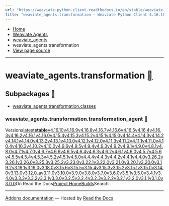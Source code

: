 ```yaml
---
url: "https://weaviate-python-client.readthedocs.io/en/stable/weaviate-agents-python-client/docs/weaviate_agents.transformation.html"
title: "weaviate_agents.transformation — Weaviate Python Client 4.16.10 documentation"
---
```


- [Home](https://weaviate-python-client.readthedocs.io/en/stable/index.html)
- [Weaviate Agents](https://weaviate-python-client.readthedocs.io/en/stable/weaviate-agents-python-client/docs/modules.html)
- [weaviate\_agents](https://weaviate-python-client.readthedocs.io/en/stable/weaviate-agents-python-client/docs/weaviate_agents.html)
- weaviate\_agents.transformation
- [View page source](https://weaviate-python-client.readthedocs.io/en/stable/_sources/weaviate-agents-python-client/docs/weaviate_agents.transformation.rst.txt)

* * *

# weaviate\_agents.transformation [](https://weaviate-python-client.readthedocs.io/en/stable/weaviate-agents-python-client/docs/weaviate_agents.transformation.html\#weaviate-agents-transformation "Link to this heading")

## Subpackages [](https://weaviate-python-client.readthedocs.io/en/stable/weaviate-agents-python-client/docs/weaviate_agents.transformation.html\#subpackages "Link to this heading")

- [weaviate\_agents.transformation.classes](https://weaviate-python-client.readthedocs.io/en/stable/weaviate-agents-python-client/docs/weaviate_agents.transformation.classes.html)

### weaviate\_agents.transformation.transformation\_agent [](https://weaviate-python-client.readthedocs.io/en/stable/weaviate-agents-python-client/docs/weaviate_agents.transformation.html\#weaviate-agents-transformation-transformation-agent "Link to this heading")

Versions[latest](https://weaviate-python-client.readthedocs.io/en/latest/weaviate-agents-python-client/docs/weaviate_agents.transformation.html)**[stable](https://weaviate-python-client.readthedocs.io/en/stable/weaviate-agents-python-client/docs/weaviate_agents.transformation.html)**[v4.16.10](https://weaviate-python-client.readthedocs.io/en/v4.16.10/weaviate-agents-python-client/docs/weaviate_agents.transformation.html)[v4.16.9](https://weaviate-python-client.readthedocs.io/en/v4.16.9/weaviate-agents-python-client/docs/weaviate_agents.transformation.html)[v4.16.8](https://weaviate-python-client.readthedocs.io/en/v4.16.8/weaviate-agents-python-client/docs/weaviate_agents.transformation.html)[v4.16.7](https://weaviate-python-client.readthedocs.io/en/v4.16.7/weaviate-agents-python-client/docs/weaviate_agents.transformation.html)[v4.16.6](https://weaviate-python-client.readthedocs.io/en/v4.16.6/weaviate-agents-python-client/docs/weaviate_agents.transformation.html)[v4.16.5](https://weaviate-python-client.readthedocs.io/en/v4.16.5/weaviate-agents-python-client/docs/weaviate_agents.transformation.html)[v4.16.4](https://weaviate-python-client.readthedocs.io/en/v4.16.4/weaviate-agents-python-client/docs/weaviate_agents.transformation.html)[v4.16.3](https://weaviate-python-client.readthedocs.io/en/v4.16.3/weaviate-agents-python-client/docs/weaviate_agents.transformation.html)[v4.16.2](https://weaviate-python-client.readthedocs.io/en/v4.16.2/weaviate-agents-python-client/docs/weaviate_agents.transformation.html)[v4.16.1](https://weaviate-python-client.readthedocs.io/en/v4.16.1/weaviate-agents-python-client/docs/weaviate_agents.transformation.html)[v4.16.0](https://weaviate-python-client.readthedocs.io/en/v4.16.0/weaviate-agents-python-client/docs/weaviate_agents.transformation.html)[v4.15.4](https://weaviate-python-client.readthedocs.io/en/v4.15.4/weaviate-agents-python-client/docs/weaviate_agents.transformation.html)[v4.15.3](https://weaviate-python-client.readthedocs.io/en/v4.15.3/weaviate-agents-python-client/docs/weaviate_agents.transformation.html)[v4.15.2](https://weaviate-python-client.readthedocs.io/en/v4.15.2/weaviate-agents-python-client/docs/weaviate_agents.transformation.html)[v4.15.1](https://weaviate-python-client.readthedocs.io/en/v4.15.1/weaviate-agents-python-client/docs/weaviate_agents.transformation.html)[v4.15.0](https://weaviate-python-client.readthedocs.io/en/v4.15.0/weaviate-agents-python-client/docs/weaviate_agents.transformation.html)[v4.14.4](https://weaviate-python-client.readthedocs.io/en/v4.14.4/weaviate-agents-python-client/docs/weaviate_agents.transformation.html)[v4.14.3](https://weaviate-python-client.readthedocs.io/en/v4.14.3/weaviate-agents-python-client/docs/weaviate_agents.transformation.html)[v4.14.2](https://weaviate-python-client.readthedocs.io/en/v4.14.2/weaviate-agents-python-client/docs/weaviate_agents.transformation.html)[v4.14.1](https://weaviate-python-client.readthedocs.io/en/v4.14.1/weaviate-agents-python-client/docs/weaviate_agents.transformation.html)[v4.14.0](https://weaviate-python-client.readthedocs.io/en/v4.14.0/weaviate-agents-python-client/docs/weaviate_agents.transformation.html)[v4.13.2](https://weaviate-python-client.readthedocs.io/en/v4.13.2/weaviate-agents-python-client/docs/weaviate_agents.transformation.html)[v4.13.1](https://weaviate-python-client.readthedocs.io/en/v4.13.1/weaviate-agents-python-client/docs/weaviate_agents.transformation.html)[v4.13.0](https://weaviate-python-client.readthedocs.io/en/v4.13.0/weaviate-agents-python-client/docs/weaviate_agents.transformation.html)[v4.12.1](https://weaviate-python-client.readthedocs.io/en/v4.12.1/weaviate-agents-python-client/docs/weaviate_agents.transformation.html)[v4.12.0](https://weaviate-python-client.readthedocs.io/en/v4.12.0/weaviate-agents-python-client/docs/weaviate_agents.transformation.html)[v4.11.3](https://weaviate-python-client.readthedocs.io/en/v4.11.3/weaviate-agents-python-client/docs/weaviate_agents.transformation.html)[v4.11.2](https://weaviate-python-client.readthedocs.io/en/v4.11.2/weaviate-agents-python-client/docs/weaviate_agents.transformation.html)[v4.11.1](https://weaviate-python-client.readthedocs.io/en/v4.11.1/weaviate-agents-python-client/docs/weaviate_agents.transformation.html)[v4.11.0](https://weaviate-python-client.readthedocs.io/en/v4.11.0/weaviate-agents-python-client/docs/weaviate_agents.transformation.html)[v4.10.4](https://weaviate-python-client.readthedocs.io/en/v4.10.4/weaviate-agents-python-client/docs/weaviate_agents.transformation.html)[v4.10.3](https://weaviate-python-client.readthedocs.io/en/v4.10.3/weaviate-agents-python-client/docs/weaviate_agents.transformation.html)[v4.10.2](https://weaviate-python-client.readthedocs.io/en/v4.10.2/weaviate-agents-python-client/docs/weaviate_agents.transformation.html)[v4.10.0](https://weaviate-python-client.readthedocs.io/en/v4.10.0/weaviate-agents-python-client/docs/weaviate_agents.transformation.html)[v4.9.6](https://weaviate-python-client.readthedocs.io/en/v4.9.6/weaviate-agents-python-client/docs/weaviate_agents.transformation.html)[v4.9.5](https://weaviate-python-client.readthedocs.io/en/v4.9.5/weaviate-agents-python-client/docs/weaviate_agents.transformation.html)[v4.9.4](https://weaviate-python-client.readthedocs.io/en/v4.9.4/weaviate-agents-python-client/docs/weaviate_agents.transformation.html)[v4.9.3](https://weaviate-python-client.readthedocs.io/en/v4.9.3/weaviate-agents-python-client/docs/weaviate_agents.transformation.html)[v4.9.2](https://weaviate-python-client.readthedocs.io/en/v4.9.2/weaviate-agents-python-client/docs/weaviate_agents.transformation.html)[v4.9.1](https://weaviate-python-client.readthedocs.io/en/v4.9.1/weaviate-agents-python-client/docs/weaviate_agents.transformation.html)[v4.9.0](https://weaviate-python-client.readthedocs.io/en/v4.9.0/weaviate-agents-python-client/docs/weaviate_agents.transformation.html)[v4.8.1](https://weaviate-python-client.readthedocs.io/en/v4.8.1/weaviate-agents-python-client/docs/weaviate_agents.transformation.html)[v4.8.0](https://weaviate-python-client.readthedocs.io/en/v4.8.0/weaviate-agents-python-client/docs/weaviate_agents.transformation.html)[v4.7.1](https://weaviate-python-client.readthedocs.io/en/v4.7.1/weaviate-agents-python-client/docs/weaviate_agents.transformation.html)[v4.7.0](https://weaviate-python-client.readthedocs.io/en/v4.7.0/weaviate-agents-python-client/docs/weaviate_agents.transformation.html)[v4.6.7](https://weaviate-python-client.readthedocs.io/en/v4.6.7/weaviate-agents-python-client/docs/weaviate_agents.transformation.html)[v4.6.6](https://weaviate-python-client.readthedocs.io/en/v4.6.6/weaviate-agents-python-client/docs/weaviate_agents.transformation.html)[v4.6.5](https://weaviate-python-client.readthedocs.io/en/v4.6.5/weaviate-agents-python-client/docs/weaviate_agents.transformation.html)[v4.6.4](https://weaviate-python-client.readthedocs.io/en/v4.6.4/weaviate-agents-python-client/docs/weaviate_agents.transformation.html)[v4.6.3](https://weaviate-python-client.readthedocs.io/en/v4.6.3/weaviate-agents-python-client/docs/weaviate_agents.transformation.html)[v4.6.2](https://weaviate-python-client.readthedocs.io/en/v4.6.2/weaviate-agents-python-client/docs/weaviate_agents.transformation.html)[v4.6.1](https://weaviate-python-client.readthedocs.io/en/v4.6.1/weaviate-agents-python-client/docs/weaviate_agents.transformation.html)[v4.6.0](https://weaviate-python-client.readthedocs.io/en/v4.6.0/weaviate-agents-python-client/docs/weaviate_agents.transformation.html)[v4.5.7](https://weaviate-python-client.readthedocs.io/en/v4.5.7/weaviate-agents-python-client/docs/weaviate_agents.transformation.html)[v4.5.6](https://weaviate-python-client.readthedocs.io/en/v4.5.6/weaviate-agents-python-client/docs/weaviate_agents.transformation.html)[v4.5.5](https://weaviate-python-client.readthedocs.io/en/v4.5.5/weaviate-agents-python-client/docs/weaviate_agents.transformation.html)[v4.5.4](https://weaviate-python-client.readthedocs.io/en/v4.5.4/weaviate-agents-python-client/docs/weaviate_agents.transformation.html)[v4.5.3](https://weaviate-python-client.readthedocs.io/en/v4.5.3/weaviate-agents-python-client/docs/weaviate_agents.transformation.html)[v4.5.2](https://weaviate-python-client.readthedocs.io/en/v4.5.2/weaviate-agents-python-client/docs/weaviate_agents.transformation.html)[v4.5.1](https://weaviate-python-client.readthedocs.io/en/v4.5.1/weaviate-agents-python-client/docs/weaviate_agents.transformation.html)[v4.5.0](https://weaviate-python-client.readthedocs.io/en/v4.5.0/weaviate-agents-python-client/docs/weaviate_agents.transformation.html)[v4.4.4](https://weaviate-python-client.readthedocs.io/en/v4.4.4/weaviate-agents-python-client/docs/weaviate_agents.transformation.html)[v4.4.3](https://weaviate-python-client.readthedocs.io/en/v4.4.3/weaviate-agents-python-client/docs/weaviate_agents.transformation.html)[v4.4.2](https://weaviate-python-client.readthedocs.io/en/v4.4.2/weaviate-agents-python-client/docs/weaviate_agents.transformation.html)[v4.4.1](https://weaviate-python-client.readthedocs.io/en/v4.4.1/weaviate-agents-python-client/docs/weaviate_agents.transformation.html)[v4.4.0](https://weaviate-python-client.readthedocs.io/en/v4.4.0/weaviate-agents-python-client/docs/weaviate_agents.transformation.html)[v3.26.2](https://weaviate-python-client.readthedocs.io/en/v3.26.2/weaviate-agents-python-client/docs/weaviate_agents.transformation.html)[v3.26.1](https://weaviate-python-client.readthedocs.io/en/v3.26.1/weaviate-agents-python-client/docs/weaviate_agents.transformation.html)[v3.26.0](https://weaviate-python-client.readthedocs.io/en/v3.26.0/weaviate-agents-python-client/docs/weaviate_agents.transformation.html)[v3.25.3](https://weaviate-python-client.readthedocs.io/en/v3.25.3/weaviate-agents-python-client/docs/weaviate_agents.transformation.html)[v3.25.2](https://weaviate-python-client.readthedocs.io/en/v3.25.2/weaviate-agents-python-client/docs/weaviate_agents.transformation.html)[v3.23.0](https://weaviate-python-client.readthedocs.io/en/v3.23.0/weaviate-agents-python-client/docs/weaviate_agents.transformation.html)[v3.22.1](https://weaviate-python-client.readthedocs.io/en/v3.22.1/weaviate-agents-python-client/docs/weaviate_agents.transformation.html)[v3.22.0](https://weaviate-python-client.readthedocs.io/en/v3.22.0/weaviate-agents-python-client/docs/weaviate_agents.transformation.html)[v3.21.0](https://weaviate-python-client.readthedocs.io/en/v3.21.0/weaviate-agents-python-client/docs/weaviate_agents.transformation.html)[v3.20.1](https://weaviate-python-client.readthedocs.io/en/v3.20.1/weaviate-agents-python-client/docs/weaviate_agents.transformation.html)[v3.20.0](https://weaviate-python-client.readthedocs.io/en/v3.20.0/weaviate-agents-python-client/docs/weaviate_agents.transformation.html)[v3.19.2](https://weaviate-python-client.readthedocs.io/en/v3.19.2/weaviate-agents-python-client/docs/weaviate_agents.transformation.html)[v3.19.1](https://weaviate-python-client.readthedocs.io/en/v3.19.1/weaviate-agents-python-client/docs/weaviate_agents.transformation.html)[v3.19.0](https://weaviate-python-client.readthedocs.io/en/v3.19.0/weaviate-agents-python-client/docs/weaviate_agents.transformation.html)[v3.18.0](https://weaviate-python-client.readthedocs.io/en/v3.18.0/weaviate-agents-python-client/docs/weaviate_agents.transformation.html)[v3.15.6](https://weaviate-python-client.readthedocs.io/en/v3.15.6/weaviate-agents-python-client/docs/weaviate_agents.transformation.html)[v3.15.5](https://weaviate-python-client.readthedocs.io/en/v3.15.5/weaviate-agents-python-client/docs/weaviate_agents.transformation.html)[v3.15.4](https://weaviate-python-client.readthedocs.io/en/v3.15.4/weaviate-agents-python-client/docs/weaviate_agents.transformation.html)[v3.15.3](https://weaviate-python-client.readthedocs.io/en/v3.15.3/weaviate-agents-python-client/docs/weaviate_agents.transformation.html)[v3.15.2](https://weaviate-python-client.readthedocs.io/en/v3.15.2/weaviate-agents-python-client/docs/weaviate_agents.transformation.html)[v3.15.1](https://weaviate-python-client.readthedocs.io/en/v3.15.1/weaviate-agents-python-client/docs/weaviate_agents.transformation.html)[v3.15.0](https://weaviate-python-client.readthedocs.io/en/v3.15.0/weaviate-agents-python-client/docs/weaviate_agents.transformation.html)[v3.14.0](https://weaviate-python-client.readthedocs.io/en/v3.14.0/weaviate-agents-python-client/docs/weaviate_agents.transformation.html)[v3.13.0](https://weaviate-python-client.readthedocs.io/en/v3.13.0/weaviate-agents-python-client/docs/weaviate_agents.transformation.html)[v3.12.0\_a](https://weaviate-python-client.readthedocs.io/en/v3.12.0_a/weaviate-agents-python-client/docs/weaviate_agents.transformation.html)[v3.11.0](https://weaviate-python-client.readthedocs.io/en/v3.11.0/weaviate-agents-python-client/docs/weaviate_agents.transformation.html)[v3.10.0](https://weaviate-python-client.readthedocs.io/en/v3.10.0/weaviate-agents-python-client/docs/weaviate_agents.transformation.html)[v3.9.0](https://weaviate-python-client.readthedocs.io/en/v3.9.0/weaviate-agents-python-client/docs/weaviate_agents.transformation.html)[v3.8.0](https://weaviate-python-client.readthedocs.io/en/v3.8.0/weaviate-agents-python-client/docs/weaviate_agents.transformation.html)[v3.7.0](https://weaviate-python-client.readthedocs.io/en/v3.7.0/weaviate-agents-python-client/docs/weaviate_agents.transformation.html)[v3.6.0](https://weaviate-python-client.readthedocs.io/en/v3.6.0/weaviate-agents-python-client/docs/weaviate_agents.transformation.html)[v3.5.1](https://weaviate-python-client.readthedocs.io/en/v3.5.1/weaviate-agents-python-client/docs/weaviate_agents.transformation.html)[v3.5.0](https://weaviate-python-client.readthedocs.io/en/v3.5.0/weaviate-agents-python-client/docs/weaviate_agents.transformation.html)[v3.4.1](https://weaviate-python-client.readthedocs.io/en/v3.4.1/weaviate-agents-python-client/docs/weaviate_agents.transformation.html)[v3.4.0](https://weaviate-python-client.readthedocs.io/en/v3.4.0/weaviate-agents-python-client/docs/weaviate_agents.transformation.html)[v3.3.3](https://weaviate-python-client.readthedocs.io/en/v3.3.3/weaviate-agents-python-client/docs/weaviate_agents.transformation.html)[v3.3.2](https://weaviate-python-client.readthedocs.io/en/v3.3.2/weaviate-agents-python-client/docs/weaviate_agents.transformation.html)[v3.3.1](https://weaviate-python-client.readthedocs.io/en/v3.3.1/weaviate-agents-python-client/docs/weaviate_agents.transformation.html)[v3.3.0](https://weaviate-python-client.readthedocs.io/en/v3.3.0/weaviate-agents-python-client/docs/weaviate_agents.transformation.html)[v3.2.5](https://weaviate-python-client.readthedocs.io/en/v3.2.5/weaviate-agents-python-client/docs/weaviate_agents.transformation.html)[v3.2.4](https://weaviate-python-client.readthedocs.io/en/v3.2.4/weaviate-agents-python-client/docs/weaviate_agents.transformation.html)[v3.2.3](https://weaviate-python-client.readthedocs.io/en/v3.2.3/weaviate-agents-python-client/docs/weaviate_agents.transformation.html)[v3.2.2](https://weaviate-python-client.readthedocs.io/en/v3.2.2/weaviate-agents-python-client/docs/weaviate_agents.transformation.html)[v3.2.1](https://weaviate-python-client.readthedocs.io/en/v3.2.1/weaviate-agents-python-client/docs/weaviate_agents.transformation.html)[v3.2.0](https://weaviate-python-client.readthedocs.io/en/v3.2.0/weaviate-agents-python-client/docs/weaviate_agents.transformation.html)[v3.1.1](https://weaviate-python-client.readthedocs.io/en/v3.1.1/weaviate-agents-python-client/docs/weaviate_agents.transformation.html)[v3.1.0](https://weaviate-python-client.readthedocs.io/en/v3.1.0/weaviate-agents-python-client/docs/weaviate_agents.transformation.html)[v3.0.0](https://weaviate-python-client.readthedocs.io/en/v3.0.0/weaviate-agents-python-client/docs/weaviate_agents.transformation.html)On Read the Docs[Project Home](https://app.readthedocs.org/projects/weaviate-python-client/?utm_source=weaviate-python-client&utm_content=flyout)[Builds](https://app.readthedocs.org/projects/weaviate-python-client/builds/?utm_source=weaviate-python-client&utm_content=flyout)Search

* * *

[Addons documentation](https://docs.readthedocs.io/page/addons.html?utm_source=weaviate-python-client&utm_content=flyout) ― Hosted by
[Read the Docs](https://about.readthedocs.com/?utm_source=weaviate-python-client&utm_content=flyout)
